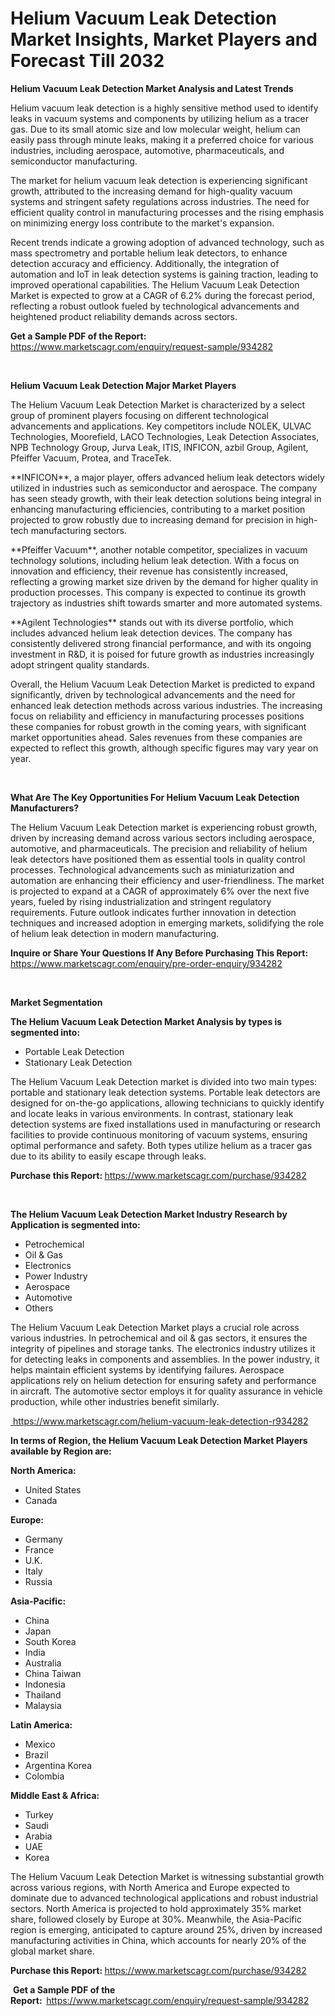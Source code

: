<p><h1>Helium Vacuum Leak Detection Market Insights, Market Players and Forecast Till 2032</h1></p><p><strong>Helium Vacuum Leak Detection Market Analysis and Latest Trends</strong></p>
<p><p>Helium vacuum leak detection is a highly sensitive method used to identify leaks in vacuum systems and components by utilizing helium as a tracer gas. Due to its small atomic size and low molecular weight, helium can easily pass through minute leaks, making it a preferred choice for various industries, including aerospace, automotive, pharmaceuticals, and semiconductor manufacturing. </p><p>The market for helium vacuum leak detection is experiencing significant growth, attributed to the increasing demand for high-quality vacuum systems and stringent safety regulations across industries. The need for efficient quality control in manufacturing processes and the rising emphasis on minimizing energy loss contribute to the market's expansion. </p><p>Recent trends indicate a growing adoption of advanced technology, such as mass spectrometry and portable helium leak detectors, to enhance detection accuracy and efficiency. Additionally, the integration of automation and IoT in leak detection systems is gaining traction, leading to improved operational capabilities. The Helium Vacuum Leak Detection Market is expected to grow at a CAGR of 6.2% during the forecast period, reflecting a robust outlook fueled by technological advancements and heightened product reliability demands across sectors.</p></p>
<p><strong>Get a Sample PDF of the Report:&nbsp;</strong> <a href="https://www.marketscagr.com/enquiry/request-sample/934282?utm_campaign=3260&utm_medium=2&utm_source=Github&utm_content=ia&utm_term=18042025&utm_id=helium-vacuum-leak-detection">https://www.marketscagr.com/enquiry/request-sample/934282</a></p>
<p>&nbsp;</p>
<p><strong>Helium Vacuum Leak Detection Major Market Players</strong></p>
<p><p>The Helium Vacuum Leak Detection Market is characterized by a select group of prominent players focusing on different technological advancements and applications. Key competitors include NOLEK, ULVAC Technologies, Moorefield, LACO Technologies, Leak Detection Associates, NPB Technology Group, Jurva Leak, ITIS, INFICON, azbil Group, Agilent, Pfeiffer Vacuum, Protea, and TraceTek.</p><p>**INFICON**, a major player, offers advanced helium leak detectors widely utilized in industries such as semiconductor and aerospace. The company has seen steady growth, with their leak detection solutions being integral in enhancing manufacturing efficiencies, contributing to a market position projected to grow robustly due to increasing demand for precision in high-tech manufacturing sectors.</p><p>**Pfeiffer Vacuum**, another notable competitor, specializes in vacuum technology solutions, including helium leak detection. With a focus on innovation and efficiency, their revenue has consistently increased, reflecting a growing market size driven by the demand for higher quality in production processes. This company is expected to continue its growth trajectory as industries shift towards smarter and more automated systems.</p><p>**Agilent Technologies** stands out with its diverse portfolio, which includes advanced helium leak detection devices. The company has consistently delivered strong financial performance, and with its ongoing investment in R&D, it is poised for future growth as industries increasingly adopt stringent quality standards.</p><p>Overall, the Helium Vacuum Leak Detection Market is predicted to expand significantly, driven by technological advancements and the need for enhanced leak detection methods across various industries. The increasing focus on reliability and efficiency in manufacturing processes positions these companies for robust growth in the coming years, with significant market opportunities ahead. Sales revenues from these companies are expected to reflect this growth, although specific figures may vary year on year.</p></p>
<p>&nbsp;</p>
<p><strong>What Are The Key Opportunities For Helium Vacuum Leak Detection Manufacturers?</strong></p>
<p><p>The Helium Vacuum Leak Detection market is experiencing robust growth, driven by increasing demand across various sectors including aerospace, automotive, and pharmaceuticals. The precision and reliability of helium leak detectors have positioned them as essential tools in quality control processes. Technological advancements such as miniaturization and automation are enhancing their efficiency and user-friendliness. The market is projected to expand at a CAGR of approximately 6% over the next five years, fueled by rising industrialization and stringent regulatory requirements. Future outlook indicates further innovation in detection techniques and increased adoption in emerging markets, solidifying the role of helium leak detection in modern manufacturing.</p></p>
<p><strong>Inquire or Share Your Questions If Any Before Purchasing This Report:</strong> <a href="https://www.marketscagr.com/enquiry/pre-order-enquiry/934282?utm_campaign=3260&utm_medium=2&utm_source=Github&utm_content=ia&utm_term=18042025&utm_id=helium-vacuum-leak-detection">https://www.marketscagr.com/enquiry/pre-order-enquiry/934282</a></p>
<p>&nbsp;</p>
<p><strong>Market Segmentation</strong></p>
<p><strong>The Helium Vacuum Leak Detection Market Analysis by types is segmented into:</strong></p>
<p><ul><li>Portable Leak Detection</li><li>Stationary Leak Detection</li></ul></p>
<p><p>The Helium Vacuum Leak Detection market is divided into two main types: portable and stationary leak detection systems. Portable leak detectors are designed for on-the-go applications, allowing technicians to quickly identify and locate leaks in various environments. In contrast, stationary leak detection systems are fixed installations used in manufacturing or research facilities to provide continuous monitoring of vacuum systems, ensuring optimal performance and safety. Both types utilize helium as a tracer gas due to its ability to easily escape through leaks.</p></p>
<p><strong>Purchase this Report:&nbsp;</strong><a href="https://www.marketscagr.com/purchase/934282?utm_campaign=3260&utm_medium=2&utm_source=Github&utm_content=ia&utm_term=18042025&utm_id=helium-vacuum-leak-detection">https://www.marketscagr.com/purchase/934282</a></p>
<p>&nbsp;</p>
<p><strong>The Helium Vacuum Leak Detection Market Industry Research by Application is segmented into:</strong></p>
<p><ul><li>Petrochemical</li><li>Oil & Gas</li><li>Electronics</li><li>Power Industry</li><li>Aerospace</li><li>Automotive</li><li>Others</li></ul></p>
<p><p>The Helium Vacuum Leak Detection Market plays a crucial role across various industries. In petrochemical and oil & gas sectors, it ensures the integrity of pipelines and storage tanks. The electronics industry utilizes it for detecting leaks in components and assemblies. In the power industry, it helps maintain efficient systems by identifying failures. Aerospace applications rely on helium detection for ensuring safety and performance in aircraft. The automotive sector employs it for quality assurance in vehicle production, while other industries benefit similarly.</p></p>
<p><a href="https://www.marketscagr.com/helium-vacuum-leak-detection-r934282?utm_campaign=3260&utm_medium=2&utm_source=Github&utm_content=ia&utm_term=18042025&utm_id=helium-vacuum-leak-detection">&nbsp;https://www.marketscagr.com/helium-vacuum-leak-detection-r934282</a></p>
<p><strong>In terms of Region, the Helium Vacuum Leak Detection Market Players available by Region are:</strong></p>
<p>
    <p> <strong> North America: </strong>
        <ul>
            <li>United States</li>
            <li>Canada</li>
        </ul>
        </p> 
    <p> <strong> Europe: </strong>
        <ul>
            <li>Germany</li>
            <li>France</li>
            <li>U.K.</li>
            <li>Italy</li>
            <li>Russia</li>
        </ul>
        </p> 
    <p> <strong> Asia-Pacific: </strong>
        <ul>
            <li>China</li>
            <li>Japan</li>
            <li>South Korea</li>
            <li>India</li>
            <li>Australia</li>
            <li>China Taiwan</li>
            <li>Indonesia</li>
            <li>Thailand</li>
            <li>Malaysia</li>
        </ul>
        </p> 
    <p> <strong> Latin America: </strong>
        <ul>
            <li>Mexico</li>
            <li>Brazil</li>
            <li>Argentina Korea</li>
            <li>Colombia</li>
        </ul>
        </p> 
    <p> <strong> Middle East & Africa: </strong>
        <ul>
            <li>Turkey</li>
            <li>Saudi</li>
            <li>Arabia</li>
            <li>UAE</li>
            <li>Korea</li>
        </ul>
    </p>
    </p>
<p><p>The Helium Vacuum Leak Detection Market is witnessing substantial growth across various regions, with North America and Europe expected to dominate due to advanced technological applications and robust industrial sectors. North America is projected to hold approximately 35% market share, followed closely by Europe at 30%. Meanwhile, the Asia-Pacific region is emerging, anticipated to capture around 25%, driven by increased manufacturing activities in China, which accounts for nearly 20% of the global market share.</p></p>
<p><strong>Purchase this Report: </strong><a href="https://www.marketscagr.com/purchase/934282?utm_campaign=3260&utm_medium=2&utm_source=Github&utm_content=ia&utm_term=18042025&utm_id=helium-vacuum-leak-detection">https://www.marketscagr.com/purchase/934282</a></p>
<p>&nbsp;<strong>Get a Sample PDF of the Report:&nbsp;&nbsp;</strong><a href="https://www.marketscagr.com/enquiry/request-sample/934282?utm_campaign=3260&utm_medium=2&utm_source=Github&utm_content=ia&utm_term=18042025&utm_id=helium-vacuum-leak-detection">https://www.marketscagr.com/enquiry/request-sample/934282</a></p>
<p><strong></strong></p>
<p><p></p><p></p><p></p></p>